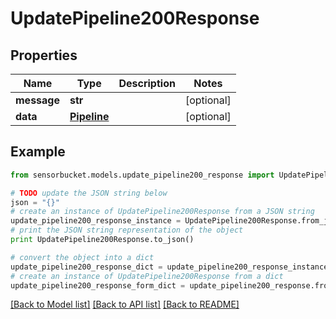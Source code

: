 # UpdatePipeline200Response


## Properties

Name | Type | Description | Notes
------------ | ------------- | ------------- | -------------
**message** | **str** |  | [optional] 
**data** | [**Pipeline**](Pipeline.md) |  | [optional] 

## Example

```python
from sensorbucket.models.update_pipeline200_response import UpdatePipeline200Response

# TODO update the JSON string below
json = "{}"
# create an instance of UpdatePipeline200Response from a JSON string
update_pipeline200_response_instance = UpdatePipeline200Response.from_json(json)
# print the JSON string representation of the object
print UpdatePipeline200Response.to_json()

# convert the object into a dict
update_pipeline200_response_dict = update_pipeline200_response_instance.to_dict()
# create an instance of UpdatePipeline200Response from a dict
update_pipeline200_response_form_dict = update_pipeline200_response.from_dict(update_pipeline200_response_dict)
```
[[Back to Model list]](../README.md#documentation-for-models) [[Back to API list]](../README.md#documentation-for-api-endpoints) [[Back to README]](../README.md)


